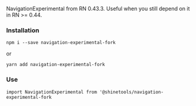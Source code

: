 NavigationExperimental from RN 0.43.3. Useful when you still depend on it in RN >= 0.44.


### Installation

`npm i --save navigation-experimental-fork`

or

`yarn add navigation-experimental-fork`


### Use

`import NavigationExperimental from '@shinetools/navigation-experimental-fork`
